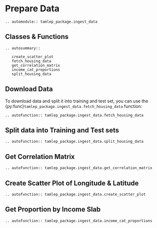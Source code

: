 # Prepare Data

```{eval-rst}
.. automodule:: tamlep_package.ingest_data
```

## Classes & Functions

```{eval-rst}
.. autosummary::

   create_scatter_plot
   fetch_housing_data
   get_correlation_matrix
   income_cat_proportions
   split_housing_data

```

## Download Data

To download data and split it into training and test set, you can use the {py:func}`tamlep_package.ingest_data.fetch_housing_data` function:

```{eval-rst}
.. autofunction:: tamlep_package.ingest_data.fetch_housing_data
```

## Split data into Training and Test sets

```{eval-rst}
.. autofunction:: tamlep_package.ingest_data.split_housing_data
```

## Get Correlation Matrix

```{eval-rst}
.. autofunction:: tamlep_package.ingest_data.get_correlation_matrix
```

## Create Scatter Plot of Longitude & Latitude

```{eval-rst}
.. autofunction:: tamlep_package.ingest_data.create_scatter_plot
```

## Get Proportion by Income Slab

```{eval-rst}
.. autofunction:: tamlep_package.ingest_data.income_cat_proportions
```

